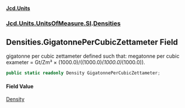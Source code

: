 #### [Jcd.Units](index.md 'index')
### [Jcd.Units.UnitsOfMeasure.SI](Jcd.Units.UnitsOfMeasure.SI.md 'Jcd.Units.UnitsOfMeasure.SI').[Densities](Densities.md 'Jcd.Units.UnitsOfMeasure.SI.Densities')

## Densities.GigatonnePerCubicZettameter Field

gigatonne per cubic zettameter defined such that: megatonne per cubic exameter = Gt/Zm³ × (1000.0)/((1000.0)*(1000.0)*(1000.0)).

```csharp
public static readonly Density GigatonnePerCubicZettameter;
```

#### Field Value
[Density](Density.md 'Jcd.Units.UnitTypes.Density')